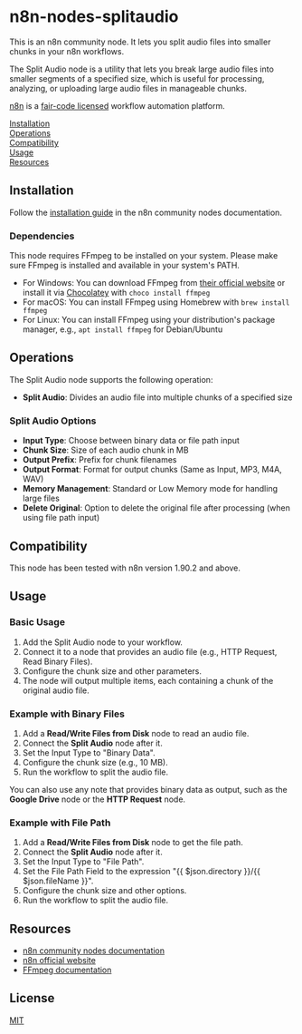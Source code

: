 # n8n-nodes-splitaudio

This is an n8n community node. It lets you split audio files into smaller chunks in your n8n workflows.

The Split Audio node is a utility that lets you break large audio files into smaller segments of a specified size, which is useful for processing, analyzing, or uploading large audio files in manageable chunks.

[n8n](https://n8n.io/) is a [fair-code licensed](https://docs.n8n.io/reference/license/) workflow automation platform.

[Installation](#installation)  
[Operations](#operations)  
[Compatibility](#compatibility)  
[Usage](#usage)  
[Resources](#resources)  

## Installation

Follow the [installation guide](https://docs.n8n.io/integrations/community-nodes/installation/) in the n8n community nodes documentation.

### Dependencies

This node requires FFmpeg to be installed on your system. Please make sure FFmpeg is installed and available in your system's PATH.

- For Windows: You can download FFmpeg from [their official website](https://ffmpeg.org/download.html) or install it via [Chocolatey](https://chocolatey.org/) with `choco install ffmpeg`
- For macOS: You can install FFmpeg using Homebrew with `brew install ffmpeg`
- For Linux: You can install FFmpeg using your distribution's package manager, e.g., `apt install ffmpeg` for Debian/Ubuntu

## Operations

The Split Audio node supports the following operation:

- **Split Audio**: Divides an audio file into multiple chunks of a specified size

### Split Audio Options

- **Input Type**: Choose between binary data or file path input
- **Chunk Size**: Size of each audio chunk in MB
- **Output Prefix**: Prefix for chunk filenames
- **Output Format**: Format for output chunks (Same as Input, MP3, M4A, WAV)
- **Memory Management**: Standard or Low Memory mode for handling large files
- **Delete Original**: Option to delete the original file after processing (when using file path input)

## Compatibility

This node has been tested with n8n version 1.90.2 and above.

## Usage

### Basic Usage

1. Add the Split Audio node to your workflow.
2. Connect it to a node that provides an audio file (e.g., HTTP Request, Read Binary Files).
3. Configure the chunk size and other parameters.
4. The node will output multiple items, each containing a chunk of the original audio file.

### Example with Binary Files

1. Add a **Read/Write Files from Disk** node to read an audio file.
2. Connect the **Split Audio** node after it.
3. Set the Input Type to "Binary Data".
4. Configure the chunk size (e.g., 10 MB).
5. Run the workflow to split the audio file.

You can also use any note that provides binary data as output, such as the **Google Drive** node or the **HTTP Request** node.

### Example with File Path

1. Add a **Read/Write Files from Disk** node to get the file path.
2. Connect the **Split Audio** node after it.
3. Set the Input Type to "File Path".
4. Set the File Path Field to the expression "{{ $json.directory }}/{{ $json.fileName }}".
5. Configure the chunk size and other options.
6. Run the workflow to split the audio file.

## Resources

* [n8n community nodes documentation](https://docs.n8n.io/integrations/community-nodes/)
* [n8n official website](https://n8n.io)
* [FFmpeg documentation](https://ffmpeg.org/documentation.html)

## License

[MIT](https://github.com/n8n-io/n8n-nodes-starter/blob/master/LICENSE.md)
